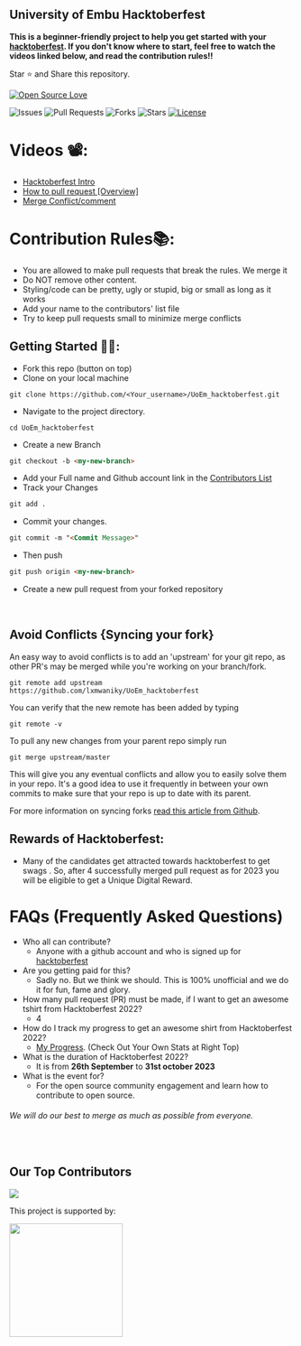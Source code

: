 ## University of Embu Hacktoberfest ##
 
**This is a beginner-friendly project to help you get started with your
[hacktoberfest](https://hacktoberfest.digitalocean.com/). If you don't know where to start, feel free to watch the videos linked below, and read the contribution rules!!**

Star ⭐ and Share this repository.

[![Open Source Love](https://badges.frapsoft.com/os/v1/open-source.svg?v=103)](https://github.com/lxmwaniky/UoEm_hacktoberfest/issues)

![Issues](https://img.shields.io/github/issues/lxmwaniky/UoEm_hacktoberfest?style=social&logo=github)
![Pull Requests](https://img.shields.io/github/issues-pr/lxmwaniky/UoEm_hacktoberfest?style=social&logo=github)
![Forks](https://img.shields.io/github/forks/lxmwaniky/UoEm_hacktoberfest?style=social&logo=github)
![Stars](https://img.shields.io/github/stars/lxmwaniky/UoEm_hacktoberfest?style=social&logo=github)
[![License](https://img.shields.io/github/license/lxmwaniky/UoEm_hacktoberfest?style=social&logo=github)](https://github.com/lxmwaniky/UoEm_hacktoberfest/blob/main/LICENSE)


# Videos 📽️:

- [Hacktoberfest Intro](https://www.youtube.com/watch?v=mq_FIHdxmIk)
- [How to pull request [Overview]](https://youtu.be/DIj2q02gvKs)
- [Merge Conflict/comment](https://youtu.be/zOx5PJTY8CI)


# Contribution Rules📚:

- You are allowed to make pull requests that break the rules. We merge it
- Do NOT remove other content.
- Styling/code can be pretty, ugly or stupid, big or small as long as it works
- Add your name to the contributors' list file
- Try to keep pull requests small to minimize merge conflicts


## Getting Started 🤩🤗:

- Fork this repo (button on top)
- Clone on your local machine

```terminal
git clone https://github.com/<Your_username>/UoEm_hacktoberfest.git
```
- Navigate to the project directory.
```terminal
cd UoEm_hacktoberfest
```

- Create a new Branch

```markdown
git checkout -b <my-new-branch>
```
 - Add your Full name and Github account link in the [Contributors List](./contributors.txt) 
 - Track your Changes
<!--- - Add your Name to `contributors/contributorsList.js`. -->

```markdown
git add .
```
- Commit your changes.

```markdown
git commit -m "<Commit Message>"
```
- Then push 
```markdown
git push origin <my-new-branch>
```


- Create a new pull request from your forked repository

<br>

## Avoid Conflicts {Syncing your fork}

An easy way to avoid conflicts is to add an 'upstream' for your git repo, as other PR's may be merged while you're working on your branch/fork.   

```terminal
git remote add upstream https://github.com/lxmwaniky/UoEm_hacktoberfest
```

You can verify that the new remote has been added by typing
```terminal
git remote -v
```

To pull any new changes from your parent repo simply run
```terminal
git merge upstream/master
```

This will give you any eventual conflicts and allow you to easily solve them in your repo. It's a good idea to use it frequently in between your own commits to make sure that your repo is up to date with its parent.

For more information on syncing forks [read this article from Github](https://help.github.com/articles/syncing-a-fork/).

## Rewards of Hacktoberfest:
- Many of the candidates get attracted towards hacktoberfest to get swags . So, after 4 successfully merged pull request as for 2023 you will be eligible to get a Unique Digital Reward.


# FAQs (Frequently Asked Questions)

- Who all can contribute?
  - Anyone with a github account and who is signed up for
[hacktoberfest](https://hacktoberfest.digitalocean.com/)
- Are you getting paid for this?
  - Sadly no. But we think we should. This is 100% unofficial and we do it for fun, fame and glory.
- How many pull request (PR) must be made, if I want to get an awesome tshirt from Hacktoberfest 2022?
  - 4
- How do I track my progress to get an awesome shirt from Hacktoberfest 2022?
  - [My Progress](https://hacktoberfest.digitalocean.com/profile/). (Check Out Your Own Stats at Right Top)
- What is the duration of Hacktoberfest 2022?
  - It is from **26th September** to **31st october 2023**
- What is the event for?
  - For the open source community engagement and learn how to contribute to open source.




###### *We will do our best to merge as much as possible from everyone.*
<br>

## Our Top Contributors 

<a href="https://github.com/lxmwaniky/UoEm_hacktoberfest/graphs/contributors">
  <img src="https://contrib.rocks/image?repo=lxmwaniky/UoEm_hacktoberfest" />
</a>

<p>This project is supported by:</p>
<p>
  <a href="https://www.digitalocean.com/">
    <img src="https://opensource.nyc3.cdn.digitaloceanspaces.com/attribution/assets/SVG/DO_Logo_horizontal_blue.svg" width="201px">
  </a>
</p>
